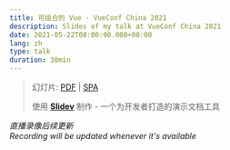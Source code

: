```yaml
---
title: 可组合的 Vue - VueConf China 2021
description: Slides of my talk at VueConf China 2021
date: 2021-05-22T08:00:00.000+00:00
lang: zh
type: talk
duration: 30min
---
```


> 幻灯片: [PDF](https://antfu.me/talks/2021-05-22) | [SPA](https://talks.antfu.me/2021/vueconf-china)
> 
> 使用 <Slidev class="inline"/> [**Slidev**](https://github.com/slidevjs/slidev) 制作 - 一个为开发者打造的演示文档工具

*直播录像后续更新*<br>
*Recording will be updated whenever it's available*
